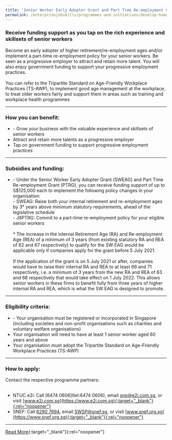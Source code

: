 ```yaml
---
title: 'Senior Worker Early Adopter Grant and Part Time Re-employment Grant'
permalink: /enterprisejobskills/programmes-and-initiatives/develop-human-capital/senior-worker-early-adopter-grant-and-part-time-re-employment-grant/
---
```


### Receive funding support as you tap on the rich experience and skillsets of senior workers

Become an early adopter of higher retirement/re-employment ages and/or implement a part-time re-employment policy for your senior workers. Be seen as a progressive employer to attract and retain more talent. You will also enjoy government funding to support your progressive employment practices.<br><br>You can refer to the Tripartite Standard on Age-Friendly Workplace Practices (TS-AWP), to implement good age management at the workplace, to treat older workers fairly and support them in areas such as training and workplace health programmes

---

### How you can benefit:

<ul><li>- Grow your business with the valuable experience and skillsets of senior workers<br></li><li>Attract and retain more talents as a progressive employer<br></li><li>Tap on government funding to support progressive employment practices</li></ul>

---

### Subsidies and funding:

<ul><li>- Under the Senior Worker Early Adopter Grant (SWEAG) and Part Time Re-employment Grant (PTRG), you can receive funding support of up to S$125,000 each to implement the following policy changes in your organisation:<br>         - SWEAG: Raise both your internal retirement and re-employment ages by 3* years above minimum statutory requirements, ahead of the legislative schedule<br>         - J8PTRG: Commit to a part-time re-employment policy for your eligible senior workers<br><br>* The increase in the internal Retirement Age (RA) and Re-employment Age (REA) of a minimum of 3 years (from existing statutory RA and REA of 62 and 67 respectively) to qualify for the SW EAG would be applicable only if companies apply for the grant before 5 July 2021.<br><br>If the application of the grant is on 5 July 2021 or after, companies would have to raise their internal RA and REA to at least 66 and 71 respectively, i.e. a minimum of 3 years from the new RA and REA of 63 and 68 respectively that would take effect on 1 July 2022. This allows senior workers in these firms to benefit fully from three years of higher internal RA and REA, which is what the SW EAG is designed to promote.</li></ul>

---

### Eligibility criteria:

<ul><li>-  Your organisation must be registered or incorporated in Singapore (including societies and non-profit organisations such as charities and voluntary welfare organisations)<br></li><li>Your organisation will need to have at least 1 senior worker aged 60 years and above<br></li><li>Your organisation must adopt the Tripartite Standard on Age-Friendly Workplace Practices (TS-AWP)</li></ul>

---

### How to apply:

Contact the respective programme partners:<br><br><ul><li>NTUC e2i: Call [6474 0606](tel:6474 0606), email [snp@e2i.com.sg](mailto:snp@e2i.com.sg), or visit [www.e2i.com.sg](https://www.e2i.com.sg){:target="_blank"}{:rel="noopener"}<br></li><li>SNEF: Call [6290 7694](tel:62907694), email [SWSP@snef.sg](mailto:SWSP@snef.sg), or visit [www.snef.org.sg](https://www.snef.org.sg){:target="_blank"}{:rel="noopener"}</li></ul>

---

[Read More](https://www.wsg.gov.sg/programmes-and-initiatives/senior-worker-early-adopter-grant-and-part-time-re-employment-grant-employers.html){:target="_blank"}{:rel="noopener"}
